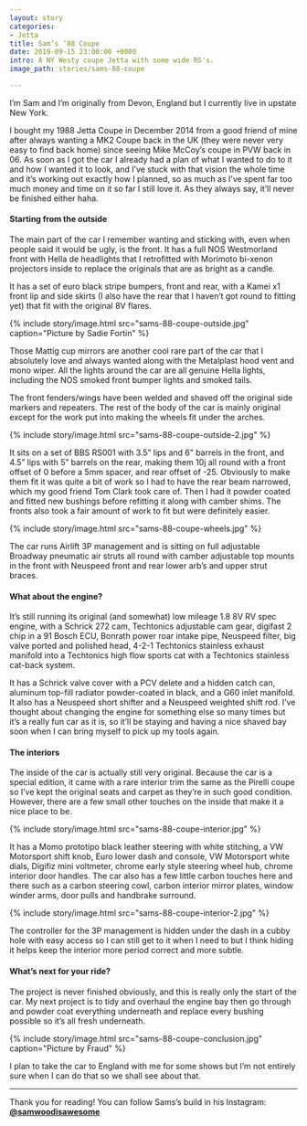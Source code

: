 ```yaml
---
layout: story
categories:
- Jetta
title: Sam’s ’88 Coupe
date: 2019-09-15 23:00:00 +0000
intro: A NY Westy coupe Jetta with some wide RS's.
image_path: stories/sams-88-coupe

---
```

I’m Sam and I’m originally from Devon, England but I currently live in upstate New York.

I bought my 1988 Jetta Coupe in December 2014 from a good friend of mine after always wanting a MK2 Coupe back in the UK (they were never very easy to find back home) since seeing Mike McCoy’s coupe in PVW back in 06. As soon as I got the car I already had a plan of what I wanted to do to it and how I wanted it to look, and I’ve stuck with that vision the whole time and it’s working out exactly how I planned, so as much as I’ve spent far too much money and time on it so far I still love it. As they always say, it’ll never be finished either haha.

#### Starting from the outside

The main part of the car I remember wanting and sticking with, even when people said it would be ugly, is the front. It has a full NOS Westmorland front with Hella de headlights that I retrofitted with Morimoto bi-xenon projectors inside to replace the originals that are as bright as a candle.

It has a set of euro black stripe bumpers, front and rear, with a Kamei x1 front lip and side skirts (I also have the rear that I haven’t got round to fitting yet) that fit with the original 8V flares.

{% include story/image.html src="sams-88-coupe-outside.jpg" caption="Picture by Sadie Fortin" %}

Those Mattig cup mirrors are another cool rare part of the car that I absolutely love and always wanted along with the Metalplast hood vent and mono wiper. All the lights around the car are all genuine Hella lights, including the NOS smoked front bumper lights and smoked tails.

The front fenders/wings have been welded and shaved off the original side markers and repeaters. The rest of the body of the car is mainly original except for the work put into making the wheels fit under the arches.

{% include story/image.html src="sams-88-coupe-outside-2.jpg" %}

It sits on a set of BBS RS001 with 3.5” lips and 6” barrels in the front, and 4.5” lips with 5” barrels on the rear, making them 10j all round with a front offset of 0 before a 5mm spacer, and rear offset of -25. Obviously to make them fit it was quite a bit of work so I had to have the rear beam narrowed, which my good friend Tom Clark took care of. Then I had it powder coated and fitted new bushings before refitting it along with camber shims. The fronts also took a fair amount of work to fit but were definitely easier.

{% include story/image.html src="sams-88-coupe-wheels.jpg" %}

The car runs Airlift 3P management and is sitting on full adjustable Broadway pneumatic air struts all round with camber adjustable top mounts in the front with Neuspeed front and rear lower arb’s and upper strut braces.

#### What about the engine?

It’s still running its original (and somewhat) low mileage 1.8 8V RV spec engine, with a Schrick 272 cam, Techtonics adjustable cam gear, digifast 2 chip in a 91 Bosch ECU, Bonrath power roar intake pipe, Neuspeed filter, big valve ported and polished head, 4-2-1 Techtonics stainless exhaust manifold into a Techtonics high flow sports cat with a Techtonics stainless cat-back system.

It has a Schrick valve cover with a PCV delete and a hidden catch can, aluminum top-fill radiator powder-coated in black, and a G60 inlet manifold. It also has a Neuspeed short shifter and a Neuspeed weighted shift rod. I’ve thought about changing the engine for something else so many times but it’s a really fun car as it is, so it’ll be staying and having a nice shaved bay soon when I can bring myself to pick up my tools again.

#### The interiors

The inside of the car is actually still very original. Because the car is a special edition, it came with a rare interior trim the same as the Pirelli coupe so I’ve kept the original seats and carpet as they’re in such good condition. However, there are a few small other touches on the inside that make it a nice place to be.

{% include story/image.html src="sams-88-coupe-interior.jpg" %}

It has a Momo prototipo black leather steering with white stitching, a VW Motorsport shift knob, Euro lower dash and console, VW Motorsport white dials, Digifiz mini voltmeter, chrome early style steering wheel hub, chrome interior door handles. The car also has a few little carbon touches here and there such as a carbon steering cowl, carbon interior mirror plates, window winder arms, door pulls and handbrake surround.

{% include story/image.html src="sams-88-coupe-interior-2.jpg" %}

The controller for the 3P management is hidden under the dash in a cubby hole with easy access so I can still get to it when I need to but I think hiding it helps keep the interior more period correct and more subtle.

#### What’s next for your ride?

The project is never finished obviously, and this is really only the start of the car. My next project is to tidy and overhaul the engine bay then go through and powder coat everything underneath and replace every bushing possible so it’s all fresh underneath.

{% include story/image.html src="sams-88-coupe-conclusion.jpg" caption="Picture by Fraud" %}

I plan to take the car to England with me for some shows but I’m not entirely sure when I can do that so we shall see about that.

***

Thank you for reading! You can follow Sams’s build in his Instagram: [**@samwoodisawesome**](https://www.instagram.com/samwoodisawesome/)